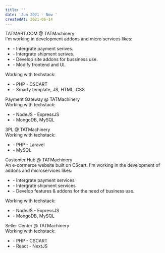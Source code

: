 ```yaml
---
title: ''
date: 'Jun 2021 - Now '
createdAt: 2021-06-14
---
```


<div class="tw-grid tw-gap-1 tw-mb-8">
  <div class="tw-col-span-2">
    <div class="tw-col-span-2">
      <span class="">
        <span class="tw-bg-blue-900 tw-text-yellow-500">TAT</span
        ><span class="tw-bg-blue-900 tw-text-white">MART.COM</span> @
        <span class="tw-text-yellow-500">TATMachinery</span>
      </span>
    </div>
    <div class="tw-col-span-2 tw-text-sm tw-text-justify tw-ml-2">
      <!-- An eCormerce website built on -->
      <!-- <span class="tw-text-teal-400">CScart</span>. -->
      <span> I'm working in development addons and micro services likes:</span>
      <ul>
        <li><span>- Intergrate payment serives.</span></li>
        <li><span>- Intergrate shipment serives.</span></li>
        <li><span>- Develop site addons for bussiness use.</span></li>
        <li><span>- Modify frontend and UI.</span></li>
      </ul>
    </div>
    <div class="tw-col-span-2 tw-text-sm tw-text-justify tw-ml-2 tw-mt-2">
      <span>Working with techstack:</span>
      <ul>
        <li><span>- PHP <font-awesome-icon :icon="['fab', 'php']" size="lg" ></font-awesome-icon> - CSCART</span></li>
        <li><span>- Smarty template, JS, HTML, CSS</span></li>
      </ul>
    </div>
  </div>
</div>

<div class="tw-grid tw-gap-1 tw-mb-8">
  <div class="tw-col-span-2">
    <div class="tw-col-span-2">
      <span class="">
        Payment Gateway @
        <span class="tw-text-yellow-500">TATMachinery</span>
      </span>
    </div>
    <div class="tw-col-span-2 tw-text-sm tw-text-justify">
      <!-- An eCormerce website built on
      <span class="tw-text-teal-400">CScart</span>.
      <span> I'm working in development addons and micro services likes:</span>
      <ul>
        <li><span>- Intergrate payment systems</span></li>
        <li><span>- Intergrate shipment systems</span></li>
      </ul> -->
    </div>
    <div class="tw-col-span-2 tw-text-sm tw-text-justify tw-ml-2 tw-mt-2">
      <span>Working with techstack:</span>
      <ul>
        <li><span>- NodeJS <font-awesome-icon :icon="['fab', 'node-js']" size="lg" ></font-awesome-icon> - ExpressJS</span></li>
        <li><span>- MongoDB, MySQL</span></li>
      </ul>
    </div>
  </div>
</div>

<div class="tw-grid tw-gap-1 tw-mb-8">
  <div class="tw-col-span-2">
    <div class="tw-col-span-2">
      <span class="">
        3PL @
        <span class="tw-text-yellow-500">TATMachinery</span>
      </span>
    </div>
    <div class="tw-col-span-2 tw-text-sm tw-text-justify tw-ml-2">
      <!-- An eCormerce website built on
      <span class="tw-text-teal-400">CScart</span>.
      <span> I'm working in development addons and micro services likes:</span>
      <ul>
        <li><span>- Intergrate payment systems</span></li>
        <li><span>- Intergrate shipment systems</span></li>
      </ul> -->
    </div>
    <div class="tw-col-span-2 tw-text-sm tw-text-justify tw-ml-2 tw-mt-2">
      <span>Working with techstack:</span>
      <ul>
        <li><span>- PHP <font-awesome-icon :icon="['fab', 'php']" size="lg" ></font-awesome-icon> - Laravel <font-awesome-icon :icon="['fab', 'laravel']" size="lg" ></font-awesome-icon>  </span></li>
        <li><span>- MySQL</span></li>
      </ul>
    </div>
  </div>
</div>

<div class="tw-grid tw-gap-1 tw-mb-8">
  <div class="tw-col-span-2">
    <div class="tw-col-span-2">
      <span class="">
        Customer Hub @
        <span class="tw-text-yellow-500">TATMachinery</span>
      </span>
    </div>
    <div class="tw-col-span-2 tw-text-sm tw-text-justify">
      An e-cormerce website built on
      <span class="tw-text-teal-400">CScart</span>.
      <span>I'm working in the development of addons and microservices likes:</span>
      <ul>
        <li><span>- Intergrate payment services</span></li>
        <li><span>- Intergrate shipment services</span></li>
        <li><span>- Develop features & addons for the need of business use.</span></li>
      </ul>
    </div>
    <div class="tw-col-span-2 tw-text-sm tw-text-justify tw-ml-2 tw-mt-2">
      <span>Working with techstack:</span>
      <ul>
        <li><span>- NodeJS <font-awesome-icon :icon="['fab', 'node-js']" size="lg" ></font-awesome-icon> - ExpressJS <font-awesome-icon :icon="['fab', 'laravel']" size="lg" ></font-awesome-icon>  </span></li>
        <li><span>- MongoDB, MySQL</span></li>
      </ul>
    </div>
  </div>
</div>
<div class="tw-grid tw-gap-1 tw-mb-8">
  <div class="tw-col-span-2">
    <div class="tw-col-span-2">
      <span class="">
        Seller Center @
        <span class="tw-text-yellow-500">TATMachinery</span>
      </span>
    </div>
    <div class="tw-col-span-2 tw-text-sm tw-text-justify">
      <!-- An eCormerce website built on -->
      <!-- <span class="tw-text-teal-400">CScart</span>. -->
      <!-- <span> I'm working in development addons and micro services likes:</span> -->
    </div>
    <div class="tw-col-span-2 tw-text-sm tw-text-justify tw-ml-2 tw-mt-2">
      <span>Working with techstack:</span>
      <ul>
        <li><span>- PHP <font-awesome-icon :icon="['fab', 'php']" size="lg" ></font-awesome-icon> - CSCART</span></li>
        <li><span>- React <font-awesome-icon :icon="['fab', 'react']" size="lg" ></font-awesome-icon> - NextJS</span></li>
      </ul>
    </div>
  </div>
</div>
